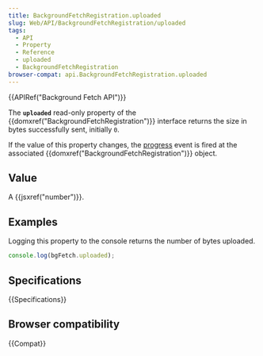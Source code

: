 ```yaml
---
title: BackgroundFetchRegistration.uploaded
slug: Web/API/BackgroundFetchRegistration/uploaded
tags:
  - API
  - Property
  - Reference
  - uploaded
  - BackgroundFetchRegistration
browser-compat: api.BackgroundFetchRegistration.uploaded
---
```

{{APIRef("Background Fetch API")}}

The **`uploaded`** read-only property of the {{domxref("BackgroundFetchRegistration")}} interface returns the size in bytes successfully sent, initially `0`.

If the value of this property changes, the  [progress](/en-US/docs/Web/API/BackgroundFetchRegistration/progress_event) event is fired at the associated {{domxref("BackgroundFetchRegistration")}} object.

## Value

A {{jsxref("number")}}.

## Examples

Logging this property to the console returns the number of bytes uploaded.

```js
console.log(bgFetch.uploaded);
```

## Specifications

{{Specifications}}

## Browser compatibility

{{Compat}}
